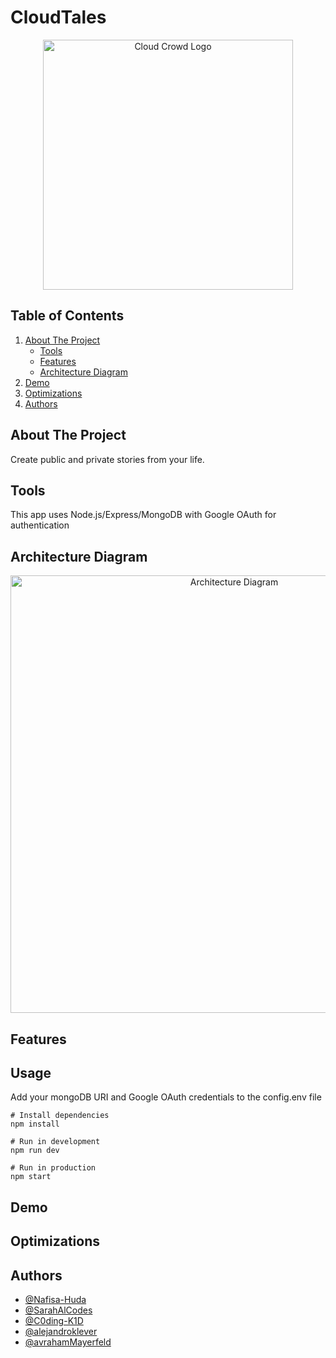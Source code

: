 # CloudTales
<!-- PROJECT LOGO -->
<div align="center">
<img src="https://user-images.githubusercontent.com/101753940/212770475-f84e8018-cb77-4896-b04f-d4728b6a966e.png" alt="Cloud Crowd Logo" style="width:400px">
</div>

<!-- TABLE OF CONTENTS -->

## Table of Contents
  <ol>
    <li>
      <a href="#about-the-project">About The Project</a>
      <ul>
	<li><a href="#tools">Tools</a></li>     
        <li><a href="#features">Features</a></li>
        <li><a href="#architecture-diagram">Architecture Diagram</a></li>
      </ul>
    </li>
    	<li><a href="#demo">Demo</a></li>
	<li><a href="#optimizations">Optimizations</a></li>
	<li><a href="#authors">Authors</a></li>
  </ol>

<!-- ABOUT THE PROJECT -->

## About The Project

</div>
<p>Create public and private stories from your life. </p>

<!--Tools -->
## Tools
This app uses Node.js/Express/MongoDB with Google OAuth for authentication

<!-- ARCHITECTURE DIAGRAM -->
## Architecture Diagram
<div align="center">
<img src="[CloudTales CI_CD pipeline (2).pdf](https://github.com/strategio-tech/fp-sim6-cloudcrowd/files/10430048/CloudTales.CI_CD.pipeline.2.pdf)" alt="Architecture Diagram" style="width:700px">
</div>



<!-- FEATURES -->
## Features

<!--Usage -->
## Usage

Add your mongoDB URI and Google OAuth credentials to the config.env file

```
# Install dependencies
npm install

# Run in development
npm run dev

# Run in production
npm start
```
<!--Demo -->
## Demo

<!--Optimizations -->
## Optimizations

<!--Author -->
## Authors
- [@Nafisa-Huda](https://github.com/Nafisa-Huda)
- [@SarahAlCodes](https://github.com/SarahAlCodes)
- [@C0ding-K1D](https://github.com/C0ding-K1D)
- [@alejandroklever](https://github.com/alejandroklever)
- [@avrahamMayerfeld](https://github.com/avrahamMayerfeld)


